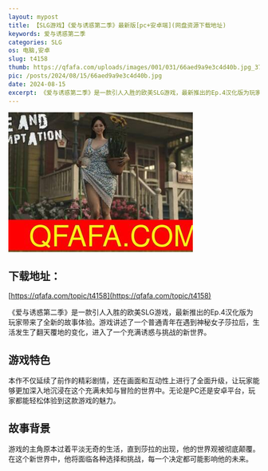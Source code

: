 ```yaml
---
layout: mypost
title: 【SLG游戏】《爱与诱惑第二季》最新版[pc+安卓端](网盘资源下载地址)
keywords: 爱与诱惑第二季
categories: SLG
os: 电脑,安卓
slug: t4158
thumb: https://qfafa.com/uploads/images/001/031/66aed9a9e3c4d40b.jpg_370x280.jpg
pic: /posts/2024/08/15/66aed9a9e3c4d40b.jpg
date: 2024-08-15
excerpt: 《爱与诱惑第二季》是一款引人入胜的欧美SLG游戏，最新推出的Ep.4汉化版为玩家带来了全新的故事体验。游戏讲述了一个普通青年在遇到神秘女子莎拉后，生活发生了翻天覆地的变化，进入了一个充满诱惑与挑战的新世界。
---
```



![爱与诱惑第二季](/posts/2024/08/15/66aed9a9e3c4d40b.jpg)

## 下载地址：

[https://qfafa.com/topic/t4158](https://qfafa.com/topic/t4158)

《爱与诱惑第二季》是一款引人入胜的欧美SLG游戏，最新推出的Ep.4汉化版为玩家带来了全新的故事体验。游戏讲述了一个普通青年在遇到神秘女子莎拉后，生活发生了翻天覆地的变化，进入了一个充满诱惑与挑战的新世界。

## 游戏特色

本作不仅延续了前作的精彩剧情，还在画面和互动性上进行了全面升级，让玩家能够更加深入地沉浸在这个充满未知与冒险的世界中。无论是PC还是安卓平台，玩家都能轻松体验到这款游戏的魅力。

## 故事背景

游戏的主角原本过着平淡无奇的生活，直到莎拉的出现，他的世界观被彻底颠覆。在这个新世界中，他将面临各种选择和挑战，每一个决定都可能影响他的未来。